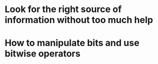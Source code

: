 # Look for the right source of information without too much help
# How to manipulate bits and use bitwise operators
